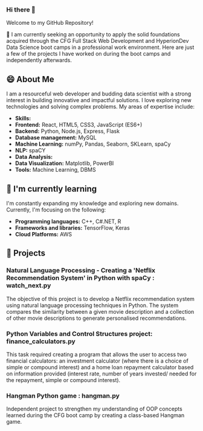 ### Hi there 👋
Welcome to my GitHub Repository!

🌱 I am currently seeking an opportunity to apply the solid foundations acquired through the CFG Full Stack Web Development and HyperionDev Data Science boot camps in a professional work environment.
Here are just a few of the projects I have worked on during the boot camps and independently afterwards.

## 😄 About Me 

I am a resourceful web developer and budding data scientist with a strong interest in building innovative and impactful solutions. I love exploring new technologies and solving complex problems. My areas of expertise include:

- **Skills:**
- **Frontend:** React, HTML5, CSS3, JavaScript (ES6+)
- **Backend:** Python, Node.js, Express, Flask  
- **Database management:** MySQL
- **Machine Learning:** numPy, Pandas, Seaborn, SKLearn, spaCy
- **NLP:** spaCY
- **Data Analysis:**
- **Data Visualization:** Matplotlib, PowerBI
- **Tools:** Machine Learning, DBMS


## 🌱 I'm currently learning

I'm constantly expanding my knowledge and exploring new domains. Currently, I'm focusing on the following:

- **Programming languages:**  C++, C#.NET, R
- **Frameworks and libraries:** TensorFlow, Keras
- **Cloud Platforms:** AWS


## 🔭 Projects

### Natural Language Processing - Creating a 'Netflix Recommendation System' in Python with spaCy : watch_next.py

The objective of this project is to develop a Netflix recommendation system using natural language processing techniques in Python. The system compares the similarity between a given movie description and a collection of other movie descriptions to generate personalised recommendations.

### Python Variables and Control Structures project: finance_calculators.py

This task required creating a program that allows the user to access two financial calculators: an investment calculator (where there is a choice of simple or compound interest) and a home loan repayment calculator based on information provided (interest rate, number of years invested/ needed for the repayment, simple or compound interest). 

### Hangman Python game : hangman.py

Independent project to strengthen my understanding of OOP concepts learned during the CFG boot camp by creating a class-based Hangman game.


